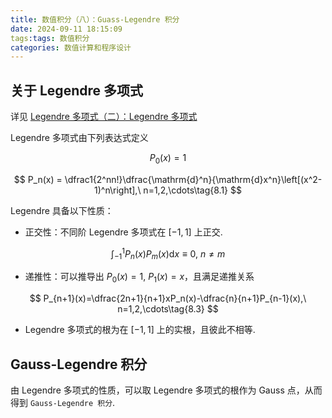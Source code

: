 ```yaml
---
title: 数值积分（八）：Guass-Legendre 积分
date: 2024-09-11 18:15:09
tags:tags: 数值积分
categories: 数值计算和程序设计
---
```

## 关于 Legendre 多项式

详见 [Legendre 多项式（二）：Legendre 多项式](https://pourrevenir.github.io/2024/08/07/Legendre-%E5%A4%9A%E9%A1%B9%E5%BC%8F%EF%BC%88%E4%BA%8C%EF%BC%89%EF%BC%9ALegendre-%E5%A4%9A%E9%A1%B9%E5%BC%8F/)

Legendre 多项式由下列表达式定义

$$
P_0(x) = 1
$$

$$
P_n(x) = \dfrac1{2^nn!}\dfrac{\mathrm{d}^n}{\mathrm{d}x^n}\left[(x^2-1)^n\right],\ n=1,2,\cdots\tag{8.1}
$$

Legendre 具备以下性质：

- 正交性：不同阶 Legendre 多项式在 $[-1,1]$ 上正交.

$$\int^1_{-1}P_n(x)P_m(x)\mathrm{d}x\equiv0,\ n\neq m\tag{8.2}$$

- 递推性：可以推导出 $P_0(x)=1,\ P_1(x)=x$，且满足递推关系

$$
P_{n+1}(x)=\dfrac{2n+1}{n+1}xP_n(x)-\dfrac{n}{n+1}P_{n-1}(x),\ n=1,2,\cdots\tag{8.3}
$$

- Legendre 多项式的根为在 $[-1,1]$ 上的实根，且彼此不相等.

## Gauss-Legendre 积分

由 Legendre 多项式的性质，可以取 Legendre 多项式的根作为 Gauss 点，从而得到 `Gauss-Legendre 积分`.

